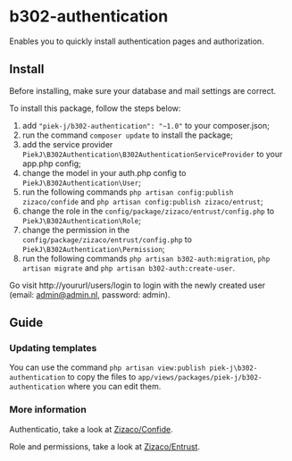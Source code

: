 # b302-authentication
Enables you to quickly install authentication pages and authorization.

## Install

Before installing, make sure your database and mail settings are correct.

To install this package, follow the steps below:

1. add ``"piek-j/b302-authentication": "~1.0"`` to your composer.json;
2. run the command ``composer update`` to install the package;
3. add the service provider ``PiekJ\B302Authentication\B302AuthenticationServiceProvider`` to your app.php config;
4. change the model in your auth.php config to ``PiekJ\B302Authentication\User``;
5. run the following commands ``php artisan config:publish zizaco/confide`` and ``php artisan config:publish zizaco/entrust``;
6. change the role in the ``config/package/zizaco/entrust/config.php`` to ``PiekJ\B302Authentication\Role``;
7. change the permission in the ``config/package/zizaco/entrust/config.php`` to ``PiekJ\B302Authentication\Permission``;
8. run the following commands ``php artisan b302-auth:migration``, ``php artisan migrate`` and ``php artisan b302-auth:create-user``.

Go visit http://yoururl/users/login to login with the newly created user (email: admin@admin.nl, password: admin).

## Guide

### Updating templates

You can use the command ``php artisan view:publish piek-j\b302-authentication`` to copy the files to ``app/views/packages/piek-j/b302-authentication`` where you can edit them.

### More information

Authenticatio, take a look at [Zizaco/Confide](https://github.com/Zizaco/confide).

Role and permissions, take a look at [Zizaco/Entrust](https://github.com/Zizaco/entrust/tree/1.0).